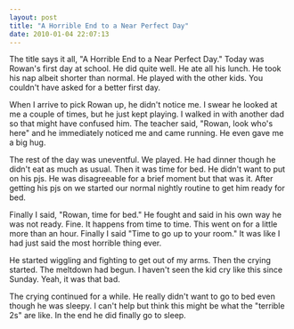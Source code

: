 ```yaml
---
layout: post
title: "A Horrible End to a Near Perfect Day"
date: 2010-01-04 22:07:13
---
```

The title says it all, "A Horrible End to a Near Perfect Day." Today was Rowan's first day at school. He did quite well. He ate all his lunch. He took his nap albeit shorter than normal. He played with the other kids. You couldn't have asked for a better first day.

When I arrive to pick Rowan up, he didn't notice me. I swear he looked at me a couple of times, but he just kept playing. I walked in with another dad so that might have confused him. The teacher said, "Rowan, look who's here" and he immediately noticed me and came running. He even gave me a big hug.

The rest of the day was uneventful. We played. He had dinner though he didn't eat as much as usual. Then it was time for bed. He didn't want to put on his pjs. He was disagreeable for a brief moment but that was it. After getting his pjs on we started our normal nightly routine to get him ready for bed.

Finally I said, "Rowan, time for bed." He fought and said in his own way he was not ready. Fine. It happens from time to time. This went on for a little more than an hour. Finally I said "Time to go up to your room." It was like I had just said the most horrible thing ever.

He started wiggling and fighting to get out of my arms. Then the crying started. The meltdown had begun. I haven't seen the kid cry like this since Sunday. Yeah, it was that bad.

The crying continued for a while. He really didn't want to go to bed even though he was sleepy. I can't help but think this might be what the "terrible 2s" are like. In the end he did finally go to sleep.
